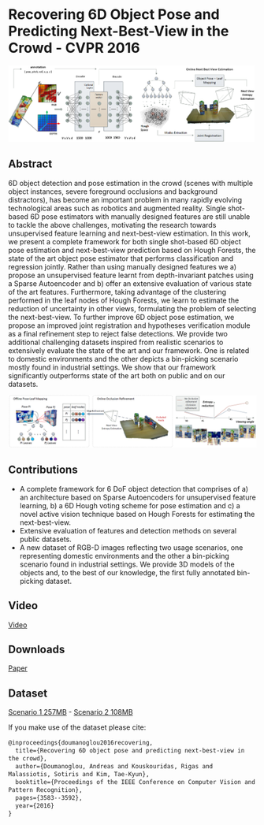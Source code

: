 # Recovering 6D Object Pose and Predicting Next-Best-View in the Crowd - CVPR 2016
<img src="6D_NBV_1.png" alt="drawing" width="500">

## Abstract
6D object detection and pose estimation in the crowd (scenes with multiple object instances, severe foreground occlusions and background distractors), has become an important problem in many rapidly evolving technological areas such as robotics and augmented reality. Single shot-based 6D pose estimators with manually designed features are still unable to tackle the above challenges, motivating the research towards unsupervised feature learning and next-best-view estimation. In this work, we present a complete framework for both single shot-based 6D object pose estimation and next-best-view prediction based on Hough Forests, the state of the art object pose estimator that performs classification and regression jointly. Rather than using manually designed features we a) propose an unsupervised feature learnt from depth-invariant patches using a Sparse Autoencoder and b) offer an extensive evaluation of various state of the art features. Furthermore, taking advantage of the clustering performed in the leaf nodes of Hough Forests, we learn to estimate the reduction of uncertainty in other views, formulating the problem of selecting the next-best-view. To further improve 6D object pose estimation, we propose an improved joint registration and hypotheses verification module as a final refinement step to reject false detections. We provide two additional challenging datasets inspired from realistic scenarios to extensively evaluate the state of the art and our framework. One is related to domestic environments and the other depicts a bin-picking scenario mostly found in industrial settings. We show that our framework significantly outperforms state of the art both on public and on our datasets.

<img src="6D_NBV_2.png" alt="drawing" width=650>

## Contributions
- A complete framework for 6 DoF object detection that comprises of a) an architecture based on Sparse Autoencoders for unsupervised feature learning, b) a 6D Hough voting scheme for pose estimation and c) a novel active vision technique based on Hough Forests for estimating the next-best-view.
- Extensive evaluation of features and detection methods on several public datasets.
- A new dataset of RGB-D images reflecting two usage scenarios, one representing domestic environments and the other a bin-picking scenario found in industrial settings. We provide 3D models of the objects and, to the best of our knowledge, the first fully annotated bin-picking dataset.

## Video
[Video](https://www.youtube.com/watch?v=AZpoB673M8w)

## Downloads
[Paper](./docs/6D_NBV_CVPR_2016.pdf)

## Dataset
[Scenario 1 257MB](https://drive.google.com/open?id=164fQd40LP152LIuVPgQ3CJ7tIlc9v971) - [Scenario 2 108MB](https://drive.google.com/open?id=1YrtYNK-bxBQeX0Gh-OwAyVmNcj4nOA0k)


If you make use of the dataset please cite:

```
@inproceedings{doumanoglou2016recovering,
  title={Recovering 6D object pose and predicting next-best-view in the crowd},
  author={Doumanoglou, Andreas and Kouskouridas, Rigas and Malassiotis, Sotiris and Kim, Tae-Kyun},
  booktitle={Proceedings of the IEEE Conference on Computer Vision and Pattern Recognition},
  pages={3583--3592},
  year={2016}
}
```